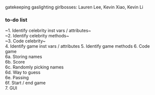 gatekeeping gaslighting girlbosses: Lauren Lee, Kevin Xiao, Kevin Li
### to-do list
~1. Identify celebrity inst vars / attributes~  
~2. Identify celebrity methods~  
~3. Code celebrity~  
4. Identify game inst vars / attributes
5. Identify game methods
6. Code game  
  6a. Storing names  
  6b. Score  
  6c. Randomly picking names  
  6d. Way to guess  
  6e. Passing  
  6f. Start / end game  
7. GUI
